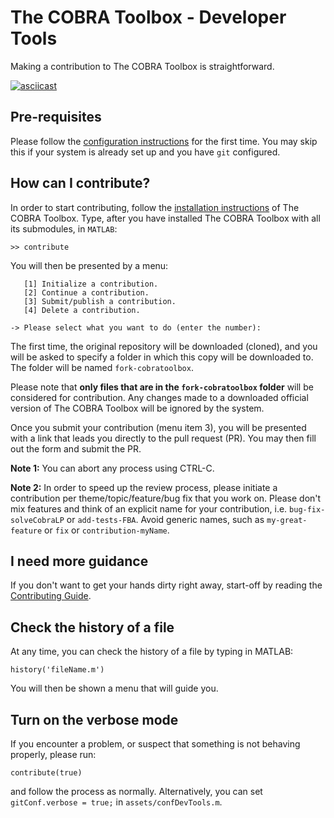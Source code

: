 # The COBRA Toolbox - Developer Tools

Making a contribution to The COBRA Toolbox is straightforward.

[![asciicast](https://asciinema.org/a/e4n0qtwmip3xfsyod97e7i16l.png)](https://asciinema.org/a/e4n0qtwmip3xfsyod97e7i16l)

## Pre-requisites

Please follow the [configuration instructions](PREREQUISITES.md) for the first time. You may skip this if your system is already set up and you have `git` configured.

## How can I contribute?

In order to start contributing, follow the [installation instructions](https://github.com/opencobra/cobratoolbox/blob/master/README.md) of The COBRA Toolbox. Type, after you have installed The COBRA Toolbox with all its submodules, in `MATLAB`:
```
>> contribute
```

You will then be presented by a menu:
```
   [1] Initialize a contribution.
   [2] Continue a contribution.
   [3] Submit/publish a contribution.
   [4] Delete a contribution.

-> Please select what you want to do (enter the number):
```

The first time, the original repository will be downloaded (cloned), and you will be asked to specify a folder in which this copy will be downloaded to. The folder will be named `fork-cobratoolbox`.

Please note that **only files that are in the `fork-cobratoolbox` folder** will be considered for contribution. Any changes made to a downloaded official version of The COBRA Toolbox will be ignored by the system.

Once you submit your contribution (menu item 3), you will be presented with a link that leads you directly to the pull request (PR). You may then fill out the form and submit the PR.

**Note 1:** You can abort any process using CTRL-C.

**Note 2:** In order to speed up the review process, please initiate a contribution per theme/topic/feature/bug fix that you work on. Please don't mix features and think of an explicit name for your contribution, i.e. `bug-fix-solveCobraLP` or `add-tests-FBA`. Avoid generic names, such as `my-great-feature` or `fix` or `contribution-myName`.

## I need more guidance

If you don't want to get your hands dirty right away, start-off by reading the [Contributing Guide](https://github.com/opencobra/cobratoolbox/blob/master/.github/CONTRIBUTING.md).

## Check the history of a file

At any time, you can check the history of a file by typing in MATLAB:
```
history('fileName.m')
```
You will then be shown a menu that will guide you.

## Turn on the verbose mode

If you encounter a problem, or suspect that something is not behaving properly, please run:
```
contribute(true)
```
and follow the process as normally. Alternatively, you can set `gitConf.verbose = true;` in `assets/confDevTools.m`.
